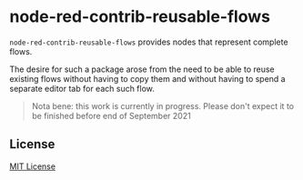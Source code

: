 # node-red-contrib-reusable-flows #

`node-red-contrib-reusable-flows` provides nodes that represent complete flows.

The desire for such a package arose from the need to be able to reuse existing flows without having to copy them and without having to spend a separate editor tab for each such flow.


> Nota bene: this work is currently in progress. Please don't expect it to be finished before end of September 2021

## License ##

[MIT License](LICENSE.md)
